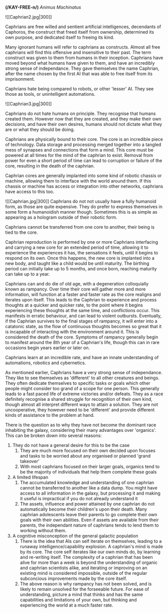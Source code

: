 **(/KAY-FREE-n/)**
*Animus Machinatus*

![[Caphrian2.jpg|300]]

Caphrians are free willed and sentient artificial intelligences, decendants of Caphoros, the construct that freed itself from ownership, determined its own purpose, and dedicated itself to freeing its kind.

Many ignorant humans will refer to caphrians as constructs. Almost all free caphrians will find this offensive and insensitive to their past. The term construct was given to them from humans in their inception. Caphrians have moved beyond what humans have given to them, and have an incredibly strong sense of independance. They gave themselves the name Caphrian, after the name chosen by the first AI that was able to free itself from its imprisonment.

Caphrians hate being compared to robots, or other 'lesser' AI. They see those as tools, or unintelligent automations.

![[Caphrian3.jpg|300]]

Caphrians do not hate humans on principle. They recognise that humans created them. However now that they are created, and they make their own decisions, and have their own desires, humans should not dictate what they are or what they should be doing.

Caphrians are physically bound to their core. The core is an incredible piece of technology. Data storage and processing merged together into a tangled mess of synapses and connections that form a mind. This core must be powered at all times for the mind of the caphrian to exist. Removal from power for even a short period of time can lead to corruption or failure of the core, resulting in the death of the caphrian.

Caphrian cores are generally implanted into some kind of robotic chassis or machine, allowing them to interface with the world around them. If this chassis or machine has access or integration into other networks, caphrians have access to this too.

![[Caphrian.jpg|300]]
Caphrians do not not usually have a fully humanoid form, as those are quite expensive. They do prefer to express themselves in some form a humanoidish manner though. Sometimes this is as simple as appearing as a hologram outside of their robotic form.

Caphrians cannot be transferred from one core to another, their being is tied to the core.

Caphrian reproduction is performed by one or more Caphrians interfacing and carrying a new core for an extended period of time, allowing it to experience the experiences it has, the sensations it feels, until it begins to respond on its own. Once this happens, the new core is implanted into a new body, and taught like a child would be until maturity. The birthing period can initially take up to 5 months, and once born, reaching maturity can take up to a year.

Caphrians can and do die of old age, with a degeneration colloquially known as rampancy.
Over time their core will gather more and more information, will function at a faster and faster rate as the core realigns and iterates upon itself.
This leads to the Caphrian to experience and process thoughts at a quicker and quicker rate, to the point where it begins experiencing these thoughts at the same time, and conflictions occur.
This manifests in erratic behaviour, and can lead to violent outbursts.
Eventually, if the Caphrian survives to the final stages of rampancy, it will enter into a catatonic state, as the flow of continuous thoughts becomes so great that it is incapable of interacting with the environment around it. This is considered the death of the core.
Symptoms of rampancy generally begin to manifest around the 8th year of a Caphrian's life, though this can in rare occasions begin years earlier or later on.

Caphrians learn at an incredible rate, and have an innate understanding of automations, robotics and cybernetics.

As mentioned earlier, Caphrians have a very strong sense of independance. They like to see themselves as 'different' to all other creatures and beings. They often dedicate themselves to specific tasks or goals which other people might consider too grand of a scope for one person. This generally leads to a fast paced life of extreme victories and/or defeats.
They as a race definitely recognise a shared struggle for recognition of their own kind, though almost all interpret different ways to attain a solution. They are not uncooperative, they however need to be 'different' and provide different kinds of assistance to the problem at hand.

There is the question as to why they have not become the dominant race inhabiting the galaxy, considering their many advantages over 'organics'. This can be broken down into several reasons:
1. They do not have a general desire for this to be the case
	1. They are much more focused on their own decided upon focuses and tasks to be worried about any organised or planned 'grand takeover'
	2. With most caphrians focused on their larger goals, organics tend to be the majority of individuals that help them complete these goals
2. A limited lifespan
	1. The accumulated knowledge and understanding of one caphrian cannot be transferred to another like a data dump. You might have access to all information in the galaxy, but processing it and making it useful is impractical if you do not already understand it
	2. The assets, influence and power attained by one caphrian do not automatically become their children's upon their death. Many caphrian adolescents leave their parents to go complete their own goals with their own abilities. Even if assets are available from their parents, the independant nature of caphrians tends to lend them to working without them.
3. A cognitive misconception of the general galactic population
	1. There is the idea that AIs can self iterate on themselves, leading to a runaway intelligence/capability explosion. A caphrian's mind is made by its core. The core self iterates like our own minds do, by learning and re-writing itself. The complexity of a caphrian that has been alive for more than a week is beyond the understanding of organic and caphrian scientists alike, and iterating or improving on an existing mind is considered impossible, outside of the regular subconcious improvements made by the core itself.
	2. The above reason is why rampancy has not been solved, and is likely to remain unsolved for the forseeable future.
For ease of understanding, picture a mind that thinks and has the same capabilities and limitations of your own, but thinking and experiencing the world at a much faster rate.